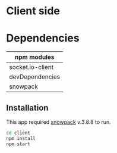 # Client side 


# Dependencies
|npm modules|
|-|
|socket.io-client|
|devDependencies|
|snowpack|

## Installation
This app required [snowpack](https://www.snowpack.dev/) v.3.8.8 to run.

```sh
cd client
npm install 
npm start
```
<br>

